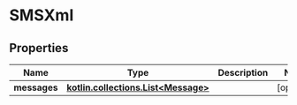 
# SMSXml

## Properties
| Name | Type | Description | Notes |
| ------------ | ------------- | ------------- | ------------- |
| **messages** | [**kotlin.collections.List&lt;Message&gt;**](Message.md) |  |  [optional] |



